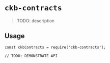 # `ckb-contracts`

> TODO: description

## Usage

```
const ckbContracts = require('ckb-contracts');

// TODO: DEMONSTRATE API
```
